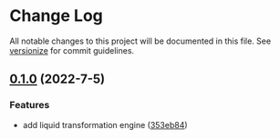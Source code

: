 # Change Log

All notable changes to this project will be documented in this file. See [versionize](https://github.com/versionize/versionize) for commit guidelines.

<a name="0.1.0"></a>
## [0.1.0](https://www.github.com/bitofbyte-net/BitOfByte.Net.Transformations/releases/tag/v0.1.0) (2022-7-5)

### Features

* add liquid transformation engine ([353eb84](https://www.github.com/bitofbyte-net/BitOfByte.Net.Transformations/commit/353eb8400d8c61f1da808da4a000d8fdae7f578d))

